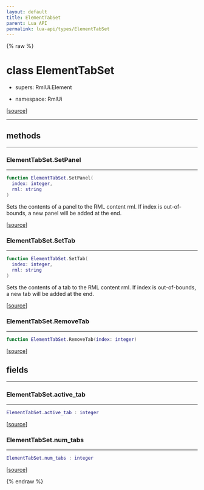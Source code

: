 ```yaml
---
layout: default
title: ElementTabSet
parent: Lua API
permalink: lua-api/types/ElementTabSet
---
```


{% raw %}

# class ElementTabSet


- supers: RmlUi.Element


- namespace: RmlUi



[<a href="https://github.com/beyond-all-reason/RecoilEngine/blob/b29554ca8a91605fa235eafe60ad740783359665/rts/Rml/SolLua/bind/ElementDerived.cpp#L57-L59" target="_blank">source</a>]







---

## methods
---

### ElementTabSet.SetPanel
---
```lua
function ElementTabSet.SetPanel(
  index: integer,
  rml: string
)
```





Sets the contents of a panel to the RML content rml. If index is out-of-bounds, a new panel will be added at the end.

[<a href="https://github.com/beyond-all-reason/RecoilEngine/blob/b29554ca8a91605fa235eafe60ad740783359665/rts/Rml/SolLua/bind/ElementDerived.cpp#L63-L68" target="_blank">source</a>]








### ElementTabSet.SetTab
---
```lua
function ElementTabSet.SetTab(
  index: integer,
  rml: string
)
```





Sets the contents of a tab to the RML content rml. If index is out-of-bounds, a new tab will be added at the end.

[<a href="https://github.com/beyond-all-reason/RecoilEngine/blob/b29554ca8a91605fa235eafe60ad740783359665/rts/Rml/SolLua/bind/ElementDerived.cpp#L70-L75" target="_blank">source</a>]








### ElementTabSet.RemoveTab
---
```lua
function ElementTabSet.RemoveTab(index: integer)
```





[<a href="https://github.com/beyond-all-reason/RecoilEngine/blob/b29554ca8a91605fa235eafe60ad740783359665/rts/Rml/SolLua/bind/ElementDerived.cpp#L78-L81" target="_blank">source</a>]











## fields
---

### ElementTabSet.active_tab
---
```lua
ElementTabSet.active_tab : integer
```



[<a href="https://github.com/beyond-all-reason/RecoilEngine/blob/b29554ca8a91605fa235eafe60ad740783359665/rts/Rml/SolLua/bind/ElementDerived.cpp#L85-L85" target="_blank">source</a>]








### ElementTabSet.num_tabs
---
```lua
ElementTabSet.num_tabs : integer
```



[<a href="https://github.com/beyond-all-reason/RecoilEngine/blob/b29554ca8a91605fa235eafe60ad740783359665/rts/Rml/SolLua/bind/ElementDerived.cpp#L89-L89" target="_blank">source</a>]










{% endraw %}